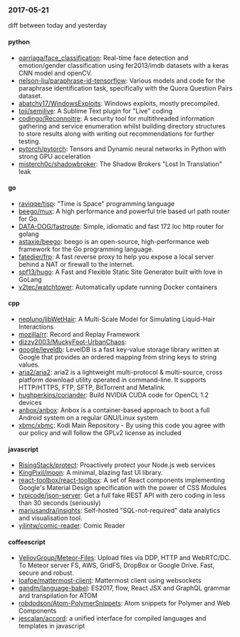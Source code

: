 ### 2017-05-21
diff between today and yesterday

#### python
* [oarriaga/face_classification](https://github.com/oarriaga/face_classification): Real-time face detection and emotion/gender classification using fer2013/imdb datasets with a keras CNN model and openCV.
* [nelson-liu/paraphrase-id-tensorflow](https://github.com/nelson-liu/paraphrase-id-tensorflow): Various models and code for the paraphrase identification task, specifically with the Quora Question Pairs dataset.
* [abatchy17/WindowsExploits](https://github.com/abatchy17/WindowsExploits): Windows exploits, mostly precompiled.
* [toji/semilive](https://github.com/toji/semilive): A Sublime Text plugin for "Live" coding
* [codingo/Reconnoitre](https://github.com/codingo/Reconnoitre): A security tool for multithreaded information gathering and service enumeration whilst building directory structures to store results along with writing out recommendations for further testing.
* [pytorch/pytorch](https://github.com/pytorch/pytorch): Tensors and Dynamic neural networks in Python with strong GPU acceleration
* [misterch0c/shadowbroker](https://github.com/misterch0c/shadowbroker): The Shadow Brokers "Lost In Translation" leak

#### go
* [raviqqe/tisp](https://github.com/raviqqe/tisp): "Time is Space" programming language
* [beego/mux](https://github.com/beego/mux): A high performance and powerful trie based url path router for Go.
* [DATA-DOG/fastroute](https://github.com/DATA-DOG/fastroute): Simple, idiomatic and fast 172 loc http router for golang
* [astaxie/beego](https://github.com/astaxie/beego): beego is an open-source, high-performance web framework for the Go programming language.
* [fatedier/frp](https://github.com/fatedier/frp): A fast reverse proxy to help you expose a local server behind a NAT or firewall to the internet.
* [spf13/hugo](https://github.com/spf13/hugo): A Fast and Flexible Static Site Generator built with love in GoLang
* [v2tec/watchtower](https://github.com/v2tec/watchtower): Automatically update running Docker containers

#### cpp
* [nepluno/libWetHair](https://github.com/nepluno/libWetHair): A Multi-Scale Model for Simulating Liquid-Hair Interactions
* [mozilla/rr](https://github.com/mozilla/rr): Record and Replay Framework
* [dizzy2003/MuckyFoot-UrbanChaos](https://github.com/dizzy2003/MuckyFoot-UrbanChaos): 
* [google/leveldb](https://github.com/google/leveldb): LevelDB is a fast key-value storage library written at Google that provides an ordered mapping from string keys to string values.
* [aria2/aria2](https://github.com/aria2/aria2): aria2 is a lightweight multi-protocol & multi-source, cross platform download utility operated in command-line. It supports HTTP/HTTPS, FTP, SFTP, BitTorrent and Metalink.
* [hughperkins/coriander](https://github.com/hughperkins/coriander): Build NVIDIA CUDA code for OpenCL 1.2 devices
* [anbox/anbox](https://github.com/anbox/anbox): Anbox is a container-based approach to boot a full Android system on a regular GNU/Linux system
* [xbmc/xbmc](https://github.com/xbmc/xbmc): Kodi Main Repository - By using this code you agree with our policy and will follow the GPLv2 license as included

#### javascript
* [RisingStack/protect](https://github.com/RisingStack/protect): Proactively protect your Node.js web services
* [KingPixil/moon](https://github.com/KingPixil/moon):   A minimal, blazing fast UI library.
* [react-toolbox/react-toolbox](https://github.com/react-toolbox/react-toolbox): A set of React components implementing Google's Material Design specification with the power of CSS Modules
* [typicode/json-server](https://github.com/typicode/json-server): Get a full fake REST API with zero coding in less than 30 seconds (seriously)
* [mariusandra/insights](https://github.com/mariusandra/insights): Self-hosted "SQL-not-required" data analytics and visualisation tool.
* [yjlintw/comic-reader](https://github.com/yjlintw/comic-reader): Comic Reader

#### coffeescript
* [VeliovGroup/Meteor-Files](https://github.com/VeliovGroup/Meteor-Files): Upload files via DDP, HTTP and WebRTC/DC. To Meteor server FS, AWS, GridFS, DropBox or Google Drive. Fast, secure and robust.
* [loafoe/mattermost-client](https://github.com/loafoe/mattermost-client): Mattermost client using websockets
* [gandm/language-babel](https://github.com/gandm/language-babel): ES2017, flow, React JSX and GraphQL grammar and transpilation for ATOM
* [robdodson/Atom-PolymerSnippets](https://github.com/robdodson/Atom-PolymerSnippets): Atom snippets for Polymer and Web Components
* [jescalan/accord](https://github.com/jescalan/accord): a unified interface for compiled languages and templates in javascript
